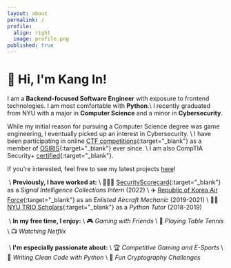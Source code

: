 ```yaml
---
layout: about
permalink: /
profile:
  align: right
  image: profile.png
published: true
---
```



# 👋 Hi, I'm Kang In!
I am a **Backend-focused Software Engineer** with exposure to frontend technologies. I am most comfortable with **Python**.\\
I recently graduated from NYU with a major in **Computer Science** and a minor in **Cybersecurity**.

While my initial reason for pursuing a Computer Science degree was game engineering, I eventually picked up an interest in Cybersecurity. \\
I have been participating in online [CTF competitions](https://ctftime.org/ctf-wtf/){:target="_blank"} as a member of [OSIRIS](https://osiris.cyber.nyu.edu/){:target="_blank"} ever since. \\
I am also CompTIA Security+ [certified](/assets/CompTIA_Certificate.pdf){:target="_blank"}.

If you're interested, feel free to see my latest projects [here](https://kangin.me/blog/)!

&nbsp;\\
**Previously, I have worked at:** \\
👨🏼‍💻 [SecurityScorecard](https://securityscorecard.com/){:target="_blank"} as a *Signal Intelligence Collections Intern* (2022) \\
✈️ [Republic of Korea Air Force](https://www.airforce.mil.kr/user/indexMain.action?siteId=airforce-eng){:target="_blank"} as an *Enlisted Aircraft Mechanic* (2019-2021) \\
👨‍🏫 [NYU TRIO Scholars](https://engineering.nyu.edu/academics/support-services/undergraduate/trio-scholars-program/about-trio){:target="_blank"} as a *Python Tutor* (2018-2019)

&nbsp;\\
**In my free time, I enjoy:** \\
🎮 *Gaming with Friends* \\
🏓 *Playing Table Tennis* \\
📺 *Watching Netflix*

&nbsp;\\
**I'm especially passionate about:** \\
🏆 *Competitive Gaming and E-Sports* \\
🐍 *Writing Clean Code with Python* \\
🔐 *Fun Cryptography Challenges*


<!-- [Gradfolio](https://github.com/jitinnair1/gradfolio){:target="_blank"} is a responsive, dark-mode ready Jekyll theme designed keeping academia in mind. The easiest way to install the theme is to fork it using GitHub. Check the README file for [instructions](https://github.com/jitinnair1/gradfolio#installation){:target="_blank"}.

If you want to use this space to write your biography here, edit the `index.md` file. You can put a picture in, too. Rename your picture to `profile.png` and put it in the `assets/images/` folder.

The social-icons footer can be used to link profiles from GitHub, OrcID and ReasearchGate aprart form the usual Twitter, LinkedIn and Facebook. You can add your user ID in the `_config.yml` file to link your accounts. -->
